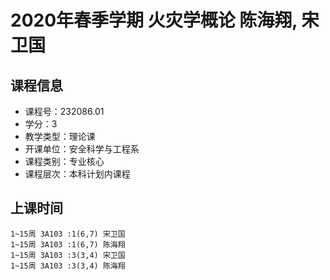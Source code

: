 # 2020年春季学期 火灾学概论 陈海翔, 宋卫国






## 课程信息

- 课程号：232086.01
- 学分：3
- 教学类型：理论课
- 开课单位：安全科学与工程系
- 课程类别：专业核心
- 课程层次：本科计划内课程

## 上课时间

```
1~15周 3A103 :1(6,7) 宋卫国
1~15周 3A103 :1(6,7) 陈海翔
1~15周 3A103 :3(3,4) 宋卫国
1~15周 3A103 :3(3,4) 陈海翔
```

